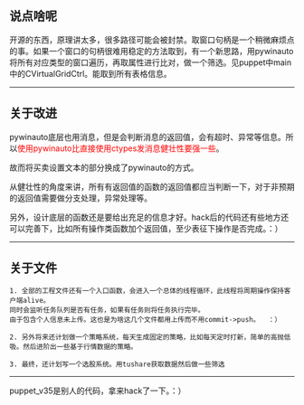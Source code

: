 


## 说点啥呢
开源的东西，原理讲太多，很多路径可能会被封禁。取窗口句柄是一个稍微麻烦点的事。如果一个窗口的句柄很难用稳定的方法取到，有一个新思路，用pywinauto将所有对应类型的窗口遍历，再取属性进行比对，做一个筛选。见puppet中main中的CVirtualGridCtrl。能取到所有表格信息。




<hr/>

## 关于改进
pywinauto底层也用消息，但是会判断消息的返回值，会有超时、异常等信息。所以<font color=red >使用pywinauto比直接使用ctypes发消息健壮性要强一些</font>。

故而将买卖设置文本的部分换成了pywinauto的方式。

从健壮性的角度来讲，所有有返回值的函数的返回值都应当判断一下，对于非预期的返回值需要做分支处理，异常处理等。

另外，设计底层的函数还是要给出充足的信息才好。hack后的代码还有些地方还可以完善下，比如所有操作类函数加个返回值，至少表征下操作是否完成。：）


<hr/>

## 关于文件

    1. 全部的工程文件还有一个入口函数，会进入一个总体的线程循环，此线程将周期操作保持客户端alive。
    同时会监听任务队列是否有任务，如果有任务则将任务执行完毕。
    由于包含个人信息未上传。这也是为啥这几个文件都用上传而不用commit->push。  ：）

    2. 另外将来还计划做一个策略系统，每天生成固定的策略，比如每天定时打新，简单的高抛低吸。然后进阶出一些基于行情数据的策略。
  
    3. 最终，还计划写一个选股系统。用tushare获取数据然后做一些筛选
  
  
<hr/>
  puppet_v35是别人的代码，拿来hack了一下。：）
